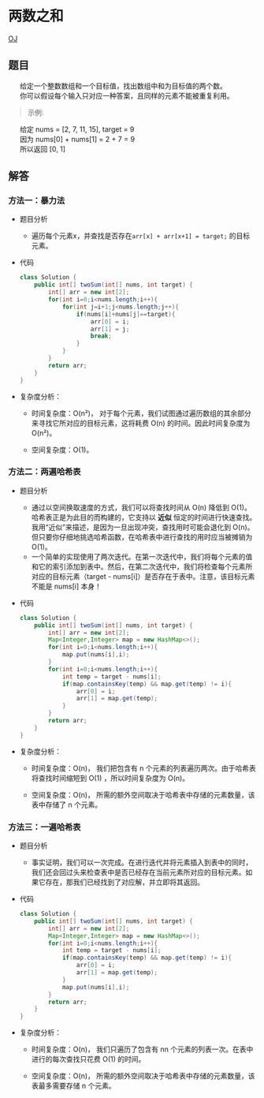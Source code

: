 # 两数之和

[OJ](https://leetcode-cn.com/problems/two-sum/description/)

## 题目

&nbsp;&nbsp;&nbsp;&nbsp;&nbsp;&nbsp;给定一个整数数组和一个目标值，找出数组中和为目标值的两个数。<br/>
&nbsp;&nbsp;&nbsp;&nbsp;&nbsp;&nbsp;你可以假设每个输入只对应一种答案，且同样的元素不能被重复利用。<br/>

  >示例:

&nbsp;&nbsp;&nbsp;&nbsp;&nbsp;&nbsp;给定 nums = [2, 7, 11, 15], target = 9 <br/>
&nbsp;&nbsp;&nbsp;&nbsp;&nbsp;&nbsp;因为 nums[0] + nums[1] = 2 + 7 = 9<br/>
&nbsp;&nbsp;&nbsp;&nbsp;&nbsp;&nbsp;所以返回 [0, 1]

## 解答

### 方法一：暴力法

* 题目分析

    * 遍历每个元素x，并查找是否存在`arr[x] + arr[x+1] = target;` 的目标元素。

* 代码
  ```java
  class Solution {
      public int[] twoSum(int[] nums, int target) {
          int[] arr = new int[2];
          for(int i=0;i<nums.length;i++){
              for(int j=i+1;j<nums.length;j++){
                  if(nums[i]+nums[j]==target){
                      arr[0] = i;
                      arr[1] = j;
                      break;
                  }
              }
          }
          return arr;
      }
  }
  ```
* 复杂度分析：

    * 时间复杂度：O(n²)， 对于每个元素，我们试图通过遍历数组的其余部分来寻找它所对应的目标元素，这将耗费 O(n) 的时间。因此时间复杂度为 O(n²)。

    * 空间复杂度：O(1)。 


### 方法二：两遍哈希表


* 题目分析

    * 通过以空间换取速度的方式，我们可以将查找时间从 O(n) 降低到 O(1)。哈希表正是为此目的而构建的，它支持以 **近似** 恒定的时间进行快速查找。我用“近似”来描述，是因为一旦出现冲突，查找用时可能会退化到 O(n)。但只要你仔细地挑选哈希函数，在哈希表中进行查找的用时应当被摊销为 O(1)。
    * 一个简单的实现使用了两次迭代。在第一次迭代中，我们将每个元素的值和它的索引添加到表中。然后，在第二次迭代中，我们将检查每个元素所对应的目标元素（target - nums[i]）是否存在于表中。注意，该目标元素不能是 nums[i] 本身！

* 代码
  ```java
  class Solution {
      public int[] twoSum(int[] nums, int target) {
          int[] arr = new int[2];
          Map<Integer,Integer> map = new HashMap<>();
          for(int i=0;i<nums.length;i++){
              map.put(nums[i],i);
          }
          for(int i=0;i<nums.length;i++){
              int temp = target - nums[i];
              if(map.containsKey(temp) && map.get(temp) != i){
                  arr[0] = i;
                  arr[1] = map.get(temp);
              }
          }
          return arr;
      }
  }
  ```
* 复杂度分析：

    * 时间复杂度：O(n)， 我们把包含有 n 个元素的列表遍历两次。由于哈希表将查找时间缩短到 O(1) ，所以时间复杂度为 O(n)。
    
    * 空间复杂度：O(n)， 所需的额外空间取决于哈希表中存储的元素数量，该表中存储了 n 个元素。 


### 方法三：一遍哈希表

* 题目分析

    * 事实证明，我们可以一次完成。在进行迭代并将元素插入到表中的同时，我们还会回过头来检查表中是否已经存在当前元素所对应的目标元素。如果它存在，那我们已经找到了对应解，并立即将其返回。

* 代码
  ```java
  class Solution {
      public int[] twoSum(int[] nums, int target) {
          int[] arr = new int[2];
          Map<Integer,Integer> map = new HashMap<>();
          for(int i=0;i<nums.length;i++){
              int temp = target - nums[i];
              if(map.containsKey(temp) && map.get(temp) != i){
                  arr[0] = i;
                  arr[1] = map.get(temp);
              }
              map.put(nums[i],i);
          }
          return arr;
      }
  }
  ```

* 复杂度分析：

    * 时间复杂度：O(n)， 我们只遍历了包含有 nn 个元素的列表一次。在表中进行的每次查找只花费 O(1) 的时间。

    * 空间复杂度：O(n)， 所需的额外空间取决于哈希表中存储的元素数量，该表最多需要存储 n 个元素。













